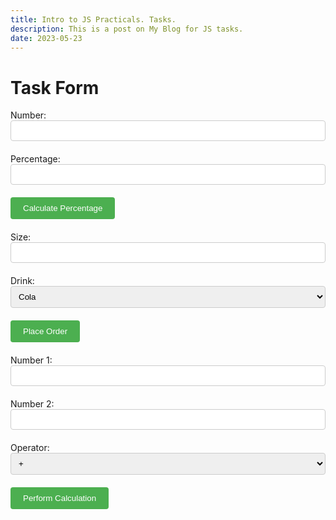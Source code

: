```yaml
---
title: Intro to JS Practicals. Tasks.
description: This is a post on My Blog for JS tasks.
date: 2023-05-23
---
```

<!DOCTYPE html>
<html>
<head>
  <title>Task Form</title>
  <style>
    .form-group {
      margin-bottom: 20px;
    }

    .form-label {
      display: block;
      font-weight: bold;
    }

    .form-input {
      width: 100%;
      padding: 8px;
      border: 1px solid #ccc;
      border-radius: 4px;
    }

    .form-button {
      padding: 10px 20px;
      background-color: #4CAF50;
      color: white;
      border: none;
      border-radius: 4px;
      cursor: pointer;
    }
  </style>
</head>
<body>
  <h1>Task Form</h1>

  <div class="form-group">
    <label for="number">Number:</label>
    <input type="number" id="number" class="form-input" required>
  </div>

  <div class="form-group">
    <label for="percentage">Percentage:</label>
    <input type="number" id="percentage" class="form-input" required>
  </div>

  <div class="form-group">
    <button onclick="calculatePercentage()" class="form-button">Calculate Percentage</button>
  </div>

  <div class="form-group">
    <label for="size">Size:</label>
    <input type="text" id="size" class="form-input" required>
  </div>

  <div class="form-group">
    <label for="drink">Drink:</label>
    <select id="drink" class="form-input" required>
      <option value="cola">Cola</option>
      <option value="lemon">Lemonade</option>
      <option value="orange">Orangeade</option>
    </select>
  </div>

  <div class="form-group">
    <button onclick="placeOrder()" class="form-button">Place Order</button>
  </div>

  <div class="form-group">
    <label for="number1">Number 1:</label>
    <input type="number" id="number1" class="form-input" required>
  </div>

  <div class="form-group">
    <label for="number2">Number 2:</label>
    <input type="number" id="number2" class="form-input" required>
  </div>

  <div class="form-group">
    <label for="operator">Operator:</label>
    <select id="operator" class="form-input" required>
      <option value="+">+</option>
      <option value="-">-</option>
      <option value="*">*</option>
      <option value="/">/</option>
      <option value="%">%</option>
    </select>
  </div>

  <div class="form-group">
    <button onclick="performCalculation()" class="form-button">Perform Calculation</button>
  </div>

  <script>
    function calculatePercentage() {
      const number = document.getElementById('number').value;
      const percentage = document.getElementById('percentage').value;
      const result = (percentage / 100) * number;
      alert(`${percentage}% of ${number} is ${result}`);
    }

    function placeOrder() {
      const size = document.getElementById('size').value;
      const drink = document.getElementById('drink').value;
      let message;

      switch (drink) {
        case 'cola':
          message = `You have ordered a ${size} of Cola.`;
  </script>
</body>
